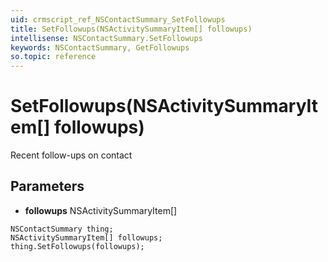 ```yaml
---
uid: crmscript_ref_NSContactSummary_SetFollowups
title: SetFollowups(NSActivitySummaryItem[] followups)
intellisense: NSContactSummary.SetFollowups
keywords: NSContactSummary, GetFollowups
so.topic: reference
---
```


# SetFollowups(NSActivitySummaryItem[] followups)

Recent follow-ups on contact

## Parameters

* **followups** NSActivitySummaryItem[]

```crmscript
NSContactSummary thing;
NSActivitySummaryItem[] followups;
thing.SetFollowups(followups);
```

